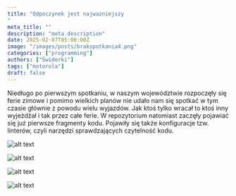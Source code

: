 ```yaml
---
title: "Odpoczynek jest najważniejszy
"
meta_title: ""
description: "meta description"
date: 2025-02-07T05:00:00Z
image: "/images/posts/brakspotkania4.png"
categories: ["programming"]
authors: ["Świderki"]
tags: ["motorola"]
draft: false
---
```


Niedługo po pierwszym spotkaniu, w naszym województwie rozpoczęły się ferie zimowe i pomimo wielkich planów nie udało nam się spotkać w tym czasie głównie z powodu wielu wyjazdów. Jak ktoś tylko wracał to ktoś inny wyjeżdżał i tak przez całe ferie.
W repozytorium natomiast zaczęły pojawiać się już pierwsze fragmenty kodu. Pojawiły się także konfiguracje tzw. linterów, czyli narzędzi sprawdzających czytelność kodu.

![alt text](/images/posts/brakspotkania1.png)

![alt text](/images/posts/brakspotkania2.png)

![alt text](/images/posts/brakspotkania3.png)

![alt text](/images/posts/brakspotkania5.png)
